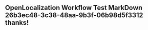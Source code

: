 <properties
ms.topic="hero-topic"
ms.test1="hero-topic"
ms.test2="test"/>

## OpenLocalization Workflow Test MarkDown 26b3ec48-3c38-48aa-9b3f-06b98d5f3312 thanks!
<!--HONumber=Mar16_HO2-->
